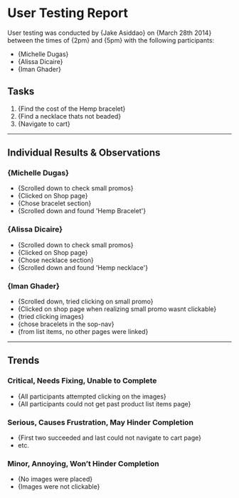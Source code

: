 # User Testing Report

User testing was conducted by {Jake Asiddao} on {March 28th 2014} between the times of {2pm} and {5pm} with the following participants:

- {Michelle Dugas}
- {Alissa Dicaire}
- {Iman Ghader}

## Tasks

1. {Find the cost of the Hemp bracelet}
2. {Find a necklace thats not beaded}
3. {Navigate to cart}

---

## Individual Results & Observations

### {Michelle Dugas}

- {Scrolled down to check small promos}
- {Clicked on Shop page}
- {Chose bracelet section}
- {Scrolled down and found 'Hemp Bracelet'}

### {Alissa Dicaire}

- {Scrolled down to check small promos}
- {Clicked on Shop page}
- {Chose necklace section}
- {Scrolled down and found 'Hemp necklace'}

### {Iman Ghader}

- {Scrolled down, tried clicking on small promo}
- {Clicked on shop page when realizing small promo wasnt clickable}
- {tried clicking images}
- {chose bracelets in the sop-nav}
- {from list items, no other pages were linked}

---

## Trends

### Critical, Needs Fixing, Unable to Complete

- {All participants attempted clicking on the images}
- {All participants could not get past product list items page}


### Serious, Causes Frustration, May Hinder Completion

- {First two succeeded and last could not navigate to cart page}
- etc.

### Minor, Annoying, Won’t Hinder Completion

- {No images were placed}
- {Images were not clickable}
